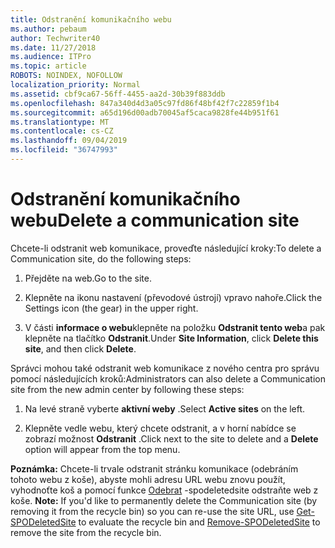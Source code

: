 ```yaml
---
title: Odstranění komunikačního webu
ms.author: pebaum
author: Techwriter40
ms.date: 11/27/2018
ms.audience: ITPro
ms.topic: article
ROBOTS: NOINDEX, NOFOLLOW
localization_priority: Normal
ms.assetid: cbf9ca67-56ff-4455-aa2d-30b39f883ddb
ms.openlocfilehash: 847a340d4d3a05c97fd86f48bf42f7c22859f1b4
ms.sourcegitcommit: a65d196d00adb70045af5caca9828fe44b951f61
ms.translationtype: MT
ms.contentlocale: cs-CZ
ms.lasthandoff: 09/04/2019
ms.locfileid: "36747993"
---
```

# <a name="delete-a-communication-site"></a><span data-ttu-id="ca0d9-102">Odstranění komunikačního webu</span><span class="sxs-lookup"><span data-stu-id="ca0d9-102">Delete a communication site</span></span>

<span data-ttu-id="ca0d9-103">Chcete-li odstranit web komunikace, proveďte následující kroky:</span><span class="sxs-lookup"><span data-stu-id="ca0d9-103">To delete a Communication site, do the following steps:</span></span> 
  
1. <span data-ttu-id="ca0d9-104">Přejděte na web.</span><span class="sxs-lookup"><span data-stu-id="ca0d9-104">Go to the site.</span></span> 
  
2. <span data-ttu-id="ca0d9-105">Klepněte na ikonu nastavení (převodové ústrojí) vpravo nahoře.</span><span class="sxs-lookup"><span data-stu-id="ca0d9-105">Click the Settings icon (the gear) in the upper right.</span></span> 
  
3. <span data-ttu-id="ca0d9-106">V části **informace o webu**klepněte na položku **Odstranit tento web**a pak klepněte na tlačítko **Odstranit**.</span><span class="sxs-lookup"><span data-stu-id="ca0d9-106">Under **Site Information**, click **Delete this site**, and then click **Delete**.</span></span> 
  
<span data-ttu-id="ca0d9-107">Správci mohou také odstranit web komunikace z nového centra pro správu pomocí následujících kroků:</span><span class="sxs-lookup"><span data-stu-id="ca0d9-107">Administrators can also delete a Communication site from the new admin center by following these steps:</span></span> 
  
1. <span data-ttu-id="ca0d9-108">Na levé straně vyberte **aktivní weby** .</span><span class="sxs-lookup"><span data-stu-id="ca0d9-108">Select **Active sites** on the left.</span></span> 
  
2. <span data-ttu-id="ca0d9-109">Klepněte vedle webu, který chcete odstranit, a v horní nabídce se zobrazí možnost **Odstranit** .</span><span class="sxs-lookup"><span data-stu-id="ca0d9-109">Click next to the site to delete and a **Delete** option will appear from the top menu.</span></span> 
  
 <span data-ttu-id="ca0d9-110">**Poznámka:** Chcete-li trvale odstranit stránku komunikace (odebráním tohoto webu z koše), abyste mohli adresu URL webu znovu použít, vyhodnoťte koš a pomocí funkce [Odebrat](https://aka.ms/Remove-SPODeletedSite) -spodeletedsite odstraňte web z koše. [](https://aka.ms/Get-SPODeletedSite)</span><span class="sxs-lookup"><span data-stu-id="ca0d9-110">**Note:** If you'd like to permanently delete the Communication site (by removing it from the recycle bin) so you can re-use the site URL, use [Get-SPODeletedSite](https://aka.ms/Get-SPODeletedSite) to evaluate the recycle bin and [Remove-SPODeletedSite](https://aka.ms/Remove-SPODeletedSite) to remove the site from the recycle bin.</span></span> 
  

